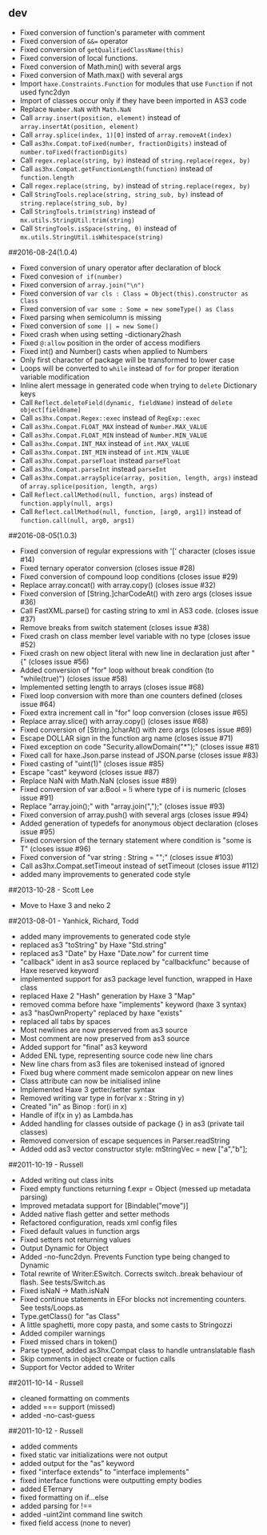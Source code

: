 ## dev
 - Fixed conversion of function's parameter with comment
 - Fixed conversion of `&&=` operator
 - Fixed conversion of `getQualifiedClassName(this)`
 - Fixed conversion of local functions.
 - Fixed conversion of Math.min() with several args
 - Fixed conversion of Math.max() with several args
 - Import `haxe.Constraints.Function` for modules that use `Function` if not used fync2dyn
 - Import of classes occur only if they have been imported in AS3 code
 - Replace `Number.NaN` with `Math.NaN`
 - Call `array.insert(position, element)` instead of `array.insertAt(position, element)`
 - Call `array.splice(index, 1)[0]` insted of `array.removeAt(index)`
 - Call `as3hx.Compat.toFixed(number, fractionDigits)` instead of `number.toFixed(fractionDigits)`
 - Call `regex.replace(string, by)` instead of `string.replace(regex, by)`
 - Call `as3hx.Compat.getFunctionLength(function)` instead of `function.length`
 - Call `regex.replace(string, by)` instead of `string.replace(regex, by)`
 - Call `StringTools.replace(string, string_sub, by)` instead of `string.replace(string_sub, by)`
 - Call `StringTools.trim(string)` instead of `mx.utils.StringUtil.trim(string)`
 - Call `StringTools.isSpace(string, 0)` instead of `mx.utils.StringUtil.isWhitespace(string)`

##2016-08-24(1.0.4)
 - Fixed conversion of unary operator after declaration of block
 - Fixed convesion ```of if(number)```
 - Fixed conversion of ```array.join("\n")```
 - Fixed conversion of ```var cls : Class = Object(this).constructor as Class```
 - Fixed conversion of ```var some : Some = new someType() as Class```
 - Fixed parsing when semicolumn is missing
 - Fixed conversion of ```some || = new Some()```
 - Fixed crash when using setting -dictionary2hash
 - Fixed ```@:allow``` position in the order of access modifiers
 - Fixed int() and Number() casts when applied to Numbers
 - Only first character of package will be transformed to lower case
 - Loops will be converted to ```while``` instead of ```for``` for proper iteration variable modification
 - Inline alert message in generated code when trying to `delete` Dictionary keys
 - Call ```Reflect.deleteField(dynamic, fieldName)``` instead of ```delete object[fieldname]```
 - Call ```as3hx.Compat.Regex::exec``` instead of ```RegExp::exec```
 - Call ```as3hx.Compat.FLOAT_MAX``` instead of ```Number.MAX_VALUE```
 - Call ```as3hx.Compat.FLOAT_MIN``` instead of ```Number.MIN_VALUE```
 - Call ```as3hx.Compat.INT_MAX``` instead of ```int.MAX_VALUE```
 - Call ```as3hx.Compat.INT_MIN``` instead of ```int.MIN_VALUE```
 - Call ```as3hx.Compat.parseFloat``` instead ```parseFloat```
 - Call ```as3hx.Compat.parseInt``` instead ```parseInt```
 - Call ```as3hx.Compat.arraySplice(array, position, length, args)``` instead of ```array.splice(position, length, args)```
 - Call ```Reflect.callMethod(null, function, args)``` instead of ```function.apply(null, args)```
 - Call ```Reflect.callMethod(null, function, [arg0, arg1])``` instead of ```function.call(null, arg0, args1)```
 
##2016-08-05(1.0.3)
 - Fixed conversion of regular expressions with '[' character (closes issue #14)
 - Fixed ternary operator conversion (closes issue #28)
 - Fixed conversion of compound loop conditions (closes issue #29)
 - Replace array.concat() with array.copy() (closes issue #32)
 - Fixed conversion of [String.]charCodeAt() with zero args (closes issue #36)
 - Call FastXML.parse() for casting string to xml in AS3 code. (closes issue #37)
 - Remove breaks from switch statement (closes issue #38)
 - Fixed crash on class member level variable with no type (closes issue #52)
 - Fixed crash on new object literal with new line in declaration just after "{" (closes issue #56)
 - Added conversion of "for" loop without break condition (to "while(true)") (closes issue #58)
 - Implemented setting length to arrays (closes issue #68)
 - Fixed loop conversion with more than one counters defined (closes issue #64)
 - Fixed extra increment call in "for" loop conversion (closes issue #65)
 - Replace array.slice() with array.copy() (closes issue #68)
 - Fixed conversion of [String.]charAt() with zero args (closes issue #69)
 - Escape DOLLAR sign in the function arg name (closes issue #71)
 - Fixed exception on code "Security.allowDomain("*");" (closes issue #81)
 - Fixed call for haxe.Json.parse instead of JSON.parse (closes issue #83)
 - Fixed casting of "uint(1)" (closes issue #85)
 - Escape "cast" keyword (closes issue #87)
 - Replace NaN with Math.NaN (closes issue #89)
 - Fixed conversion of var a:Bool = !i where type of i is numeric (closes issue #91)
 - Replace "array.join();" with "array.join(",");" (closes issue #93)
 - Fixed conversion of array.push() with several args (closes issue #94)
 - Added generation of typedefs for anonymous object declaration (closes issue #95)
 - Fixed conversion of the ternary statement where condition is "some is T" (closes issue #96)
 - Fixed conversion of "var string : String = "";" (closes issue #103)
 - Call  as3hx.Compat.setTimeout instead of setTimeout (closes issue #112)
 - added many improvements to generated code style

##2013-10-28 - Scott Lee
 - Move to Haxe 3 and neko 2

##2013-08-01 - Yanhick, Richard, Todd
 - added many improvements to generated code style
 - replaced as3 "toString" by Haxe "Std.string"
 - replaced as3 "Date" by Haxe "Date.now" for current time
 - "callback" ident in as3 source replaced by "callbackfunc" because of Haxe reserved keyword
 - implemented support for as3 package level function, wrapped in Haxe class
 - replaced Haxe 2 "Hash" generation by Haxe 3 "Map"
 - removed comma before haxe "implements" keyword (haxe 3 syntax)
 - as3 "hasOwnProperty" replaced by haxe "exists"
 - replaced all tabs by spaces
 - Most newlines are now preserved from as3 source
 - Most comment are now preserved from as3 source
 - Added support for "final" as3 keyword
 - Added ENL type, representing source code new line chars
 - New line chars from as3 files are tokenised instead of ignored
 - Fixed bug where comment made semicolon appear on new lines
 - Class attribute can now be initialised inline
 - Implemented Haxe 3 getter/setter syntax
 - Removed writing var type in for(var x : String in y)
 - Created "in" as Binop : for(i in x)
 - Handle of if(x in y) as Lambda.has
 - Added handling for classes outside of package {} in as3 (private tail classes)
 - Removed conversion of escape sequences in Parser.readString
 - Added odd as3 vector constructor style: mStringVec = new <String>["a","b"];

##2011-10-19 - Russell
 - Added writing out class inits
 - Fixed empty functions returning f.expr = Object (messed up metadata parsing)
 - Improved metadata support for [Bindable("move")]
 - Added native flash getter and setter methods
 - Refactored configuration, reads xml config files
 - Fixed default values in function args
 - Fixed setters not returning values
 - Output Dynamic for Object
 - Added -no-func2dyn. Prevents Function type being changed to Dynamic
 - Total rewrite of Writer:ESwitch. Corrects switch..break behaviour of flash. See tests/Switch.as
 - Fixed isNaN -> Math.isNaN
 - Fixed continue statements in EFor blocks not incrementing counters. See tests/Loops.as
 - Type.getClass() for "as Class"
 - A little spaghetti, more copy pasta, and some casts to Stringozzi
 - Added compiler warnings
 - Fixed missed chars in token()
 - Parse typeof, added as3hx.Compat class to handle untranslatable flash
 - Skip comments in object create or fuction calls
 - Support for Vector added to Writer

##2011-10-14 - Russell
 - cleaned formatting on comments
 - added === support (missed)
 - added -no-cast-guess 

##2011-10-12 - Russell
 - added comments
 - fixed static var initializations were not output
 - added output for the "as" keyword
 - fixed "interface extends" to "interface implements" 
 - fixed interface functions were outputting empty bodies
 - added ETernary
 - fixed formatting on if...else
 - added parsing for !==
 - added -uint2int command line switch
 - fixed field access (none to never)
